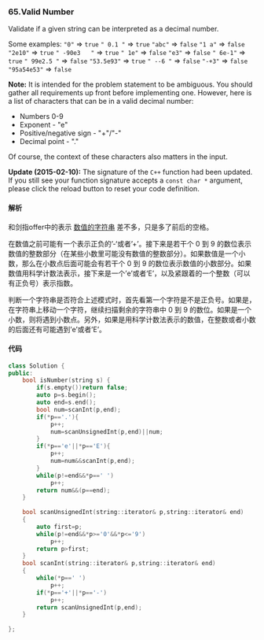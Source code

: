 ### 65.Valid Number

Validate if a given string can be interpreted as a decimal number.

Some examples:
`"0"` => `true`
`" 0.1 "` => `true`
`"abc"` => `false`
`"1 a"` => `false`
`"2e10"` => `true`
`" -90e3   "` => `true`
`" 1e"` => `false`
`"e3"` => `false`
`" 6e-1"` => `true`
`" 99e2.5 "` => `false`
`"53.5e93"` => `true`
`" --6 "` => `false`
`"-+3"` => `false`
`"95a54e53"` => `false`

**Note:** It is intended for the problem statement to be ambiguous. You should gather all requirements up front before implementing one. However, here is a list of characters that can be in a valid decimal number:

- Numbers 0-9
- Exponent - "e"
- Positive/negative sign - "+"/"-"
- Decimal point - "."

Of course, the context of these characters also matters in the input.

**Update (2015-02-10):**
The signature of the `C++` function had been updated. If you still see your function signature accepts a `const char *` argument, please click the reload button to reset your code definition.

#### 解析

和剑指offer中的表示 [数值的字符串](https://github.com/starFalll/Sword-pointing-to-offer#53%E8%A1%A8%E7%A4%BA%E6%95%B0%E5%80%BC%E7%9A%84%E5%AD%97%E7%AC%A6%E4%B8%B2) 差不多，只是多了前后的空格。

在数值之前可能有一个表示正负的’-‘或者’+’。接下来是若干个 0 到 9 的数位表示数值的整数部分（在某些小数里可能没有数值的整数部分）。如果数值是一个小数，那么在小数点后面可能会有若干个 0 到 9 的数位表示数值的小数部分。如果数值用科学计数法表示，接下来是一个’e’或者‘E’，以及紧跟着的一个整数（可以有正负号）表示指数。

判断一个字符串是否符合上述模式时，首先看第一个字符是不是正负号。如果是，在字符串上移动一个字符，继续扫描剩余的字符串中 0 到 9 的数位。如果是一个小数，则将遇到小数点。另外，如果是用科学计数法表示的数值，在整数或者小数的后面还有可能遇到’e’或者’E’。

#### 代码

```cpp
class Solution {
public:
    bool isNumber(string s) {
        if(s.empty())return false;
        auto p=s.begin();
        auto end=s.end();
        bool num=scanInt(p,end);
        if(*p=='.'){
            p++;
            num=scanUnsignedInt(p,end)||num;
        }
        if(*p=='e'||*p=='E'){
            p++;
            num=num&&scanInt(p,end);
        }
        while(p!=end&&*p==' ')
            p++;
        return num&&(p==end);
    }
    
    bool scanUnsignedInt(string::iterator& p,string::iterator& end)
    {
        auto first=p;
        while(p!=end&&*p>='0'&&*p<='9')
            p++;
        return p>first;
    }
    bool scanInt(string::iterator& p,string::iterator& end)
    {
        while(*p==' ')
            p++;
        if(*p=='+'||*p=='-')
            p++;
        return scanUnsignedInt(p,end);
    }
    
};
```

